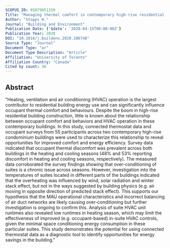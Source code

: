 ```yaml
---
SCOPUS_ID: 85079851159
Title: "Managing thermal comfort in contemporary high-rise residential buildings: Using smart thermostats and surveys to identify energy efficiency and comfort opportunities"
Author: "Stopps H."
Journal: "Building and Environment"
Publication Date: {'$date': '2020-04-15T00:00:00Z'}
Publication Year: 2020
DOI: "10.1016/j.buildenv.2020.106748"
Source Type: "Journal"
Document Type: "ar"
Document Type Description: "Article"
Affiliation: "University of Toronto"
Affiliation Country: "Canada"
Cited by count: 36
---
```


## Abstract
"Heating, ventilation and air conditioning (HVAC) operation is the largest contributor to residential building energy use and can significantly influence occupant thermal comfort and behaviours. Despite the boom in high-rise residential building construction, little is known about the relationship between occupant comfort and behaviors and HVAC operation in these contemporary buildings. In this study, connected thermostat data and occupant surveys from 55 participants across two contemporary high-rise condominium buildings were used to characterize this relationship to reveal opportunities for improved comfort and energy efficiency. Survey data indicated that occupant thermal discomfort was prevalent across both buildings in the heating and cooling seasons (48% and 53% reporting discomfort in heating and cooling seasons, respectively). The measured data corroborated the survey findings showing that over-conditioning of suites is a chronic issue across seasons. However, investigation into the temperatures of suites located in different parts of the buildings indicated that the overheating was influenced by wind, solar radiation and winter stack effect, but not in the ways suggested by building physics (e.g. air moving in opposite direction of predicted stack effect). This supports our hypothesis that the MAU operational characteristics and incorrect balancing of air duct networks are likely causing over-conditioning but further investigation is ongoing to confirm this. Analysis of suite HVAC unit runtimes also revealed low runtimes in heating season, which may limit the effectiveness of improved (e.g. occupant-based) in-suite HVAC controls, given the minimal space conditioning energy consumption in these particular suites. This study demonstrates the potential for using connected thermostat data as a diagnostic tool to identify opportunities for energy savings in the building."

